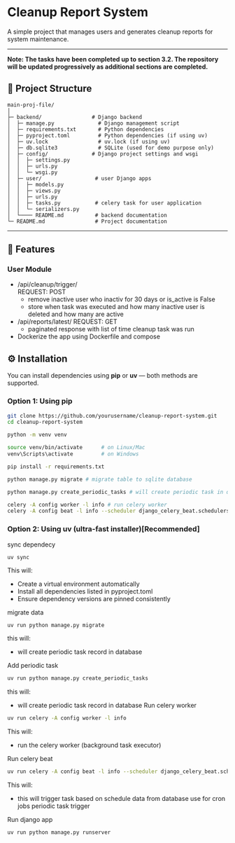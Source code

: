 # Cleanup Report System

A simple project that manages users and generates cleanup reports for system maintenance.

---

**Note: The tasks have been completed up to section 3.2. The repository will be updated progressively as additional sections are completed.**

## 📁 Project Structure

```
main-proj-file/
│
├─ backend/                # Django backend
│  ├─ manage.py              # Django management script
│  ├─ requirements.txt       # Python dependencies
│  ├─ pyproject.toml         # Python dependencies (if using uv)
│  ├─ uv.lock                # uv.lock (if using uv)
│  ├─ db.sqlite3             # SQLite (used for demo purpose only)
│  ├─ config/              # Django project settings and wsgi
│  │  ├─ settings.py
│  │  ├─ urls.py
│  │  └─ wsgi.py
│  ├─ user/                 # user Django apps
│  │  ├─ models.py
│  │  ├─ views.py
│  │  ├─ urls.py
│  │  ├─ tasks.py           # celery task for user application 
│  │  └─ serializers.py
│  └──── README.md          # backend documentation
└─ README.md                # Project documentation
```

---

## 🚀 Features

### User Module
- /api/cleanup/trigger/  
    REQUEST: POST
    - remove inactive user who inactiv for 30 days or is_active is False
    - store when task was executed and how many inactive user is deleted and how many are active 
- /api/reports/latest/
    REQUEST: GET  
    - paginated response with list of time cleanup task was run
- Dockerize the app using Dockerfile and compose

## ⚙️ Installation

You can install dependencies using **pip** or **uv** — both methods are supported.

### Option 1: Using pip

```bash
git clone https://github.com/yourusername/cleanup-report-system.git
cd cleanup-report-system

python -m venv venv

source venv/bin/activate      # on Linux/Mac
venv\Scripts\activate         # on Windows

pip install -r requirements.txt

python manage.py migrate # migrate table to sqlite database

python manage.py create_periodic_tasks # will create periodic task in database

celery -A config worker -l info # run celery worker
celery -A config beat -l info --scheduler django_celery_beat.schedulers:DatabaseScheduler # run celery beats for periodic task trigger
```



### Option 2: Using uv (ultra-fast installer)[Recommended]

sync dependecy

```
uv sync
```
This will:
- Create a virtual environment automatically
- Install all dependencies listed in pyproject.toml
- Ensure dependency versions are pinned consistently

migrate data
```bash
uv run python manage.py migrate
```
this will:
- will create periodic task record in database

Add periodic task
```bash
uv run python manage.py create_periodic_tasks
```
this will:
- will create periodic task record in database
Run celery worker

```bash
uv run celery -A config worker -l info
```
This will:
- run the celery worker (background task executor)

Run celery beat

```bash
uv run celery -A config beat -l info --scheduler django_celery_beat.schedulers:DatabaseScheduler
```
This will:
- this will trigger task based on schedule data from database use for cron jobs periodic task trigger


Run django app
```bash
uv run python manage.py runserver
``` 